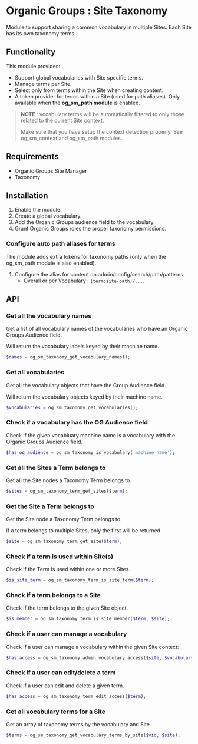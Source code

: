 # Organic Groups : Site Taxonomy
Module to support sharing a common vocabulary in multiple Sites. Each Site has
its own taxonomy terms.


## Functionality
This module provides:
* Support global vocabularies with Site specific terms.
* Manage terms per Site.
* Select only from terms within the Site when creating content.
* A token provider for terms within a Site (used for path aliases). Only
  available when the **og_sm_path module** is enabled.

> **NOTE** : vocabulary terms will be automatically filtered to only those
> related to the current Site context.
>
> Make sure that you have setup the context detection properly.
> See og_sm_context and og_sm_path modules.



## Requirements
* Organic Groups Site Manager
* Taxonomy



## Installation
1. Enable the module.
2. Create a global vocabulary.
3. Add the Organic Groups audience field to the vocabulary.
4. Grant Organic Groups roles the proper taxonomy permissions.


### Configure auto path aliases for terms
The module adds extra tokens for taxonomy paths (only when the og_sm_path module
is also enabled).

1. Configure the alias for content on admin/config/search/path/patterns:
   - Overall or per Vocabulary  : `[term:site-path]/...`.



## API
### Get all the vocabulary names
Get a list of all vocabulary names of the vocabularies who have an Organic
Groups Audience field.

Will return the vocabulary labels keyed by their machine name.

```php
$names = og_sm_taxonomy_get_vocabulary_names();
```


### Get all vocabularies
Get all the vocabulary objects that have the Group Audience field.

Will return the vocabulary objects keyed by their machine name.

```php
$vocabularies = og_sm_taxonomy_get_vocabularies();
```


### Check if a vocabulary has the OG Audience field
Check if the given vocabluary machine name is a vocabulary with the Organic
Groups Audience field.

```php
$has_og_audience = og_sm_taxonomy_is_vocabulary('machine_name');
```


### Get all the Sites a Term belongs to
Get all the Site nodes a Taxonomy Term belongs to.

```php
$sites = og_sm_taxonomy_term_get_sites($term);
```


### Get the Site a Term belongs to
Get the Site node a Taxonomy Term belongs to.

If a term belongs to multiple Sites, only the first will be returned.

```php
$site = og_sm_taxonomy_term_get_site($term);
```


### Check if a term is used within Site(s)
Check if the Term is used within one or more Sites.

```php
$is_site_term = og_sm_taxonomy_term_is_site_term($term);
```


### Check if a term belongs to a Site
Check if the term belongs to the given Site object.

```php
$is_member = og_sm_taxonomy_term_is_site_member($term, $site);
```


### Check if a user can manage a vocabulary
Check if a user can manage a vocabulary within the given Site context:

```php
$has_access = og_sm_taxonomy_admin_vocabulary_access($site, $vocabulary);
```


### Check if a user can edit/delete a term
Check if a user can edit and delete a given term.

```php
$has_access = og_sm_taxonomy_term_edit_access($term);
```


### Get all vocabulary terms for a Site
Get an array of taxonomy terms by the vocabulary and Site.

```php
$terms = og_sm_taxonomy_get_vocabulary_terms_by_site($vid, $site);
```
